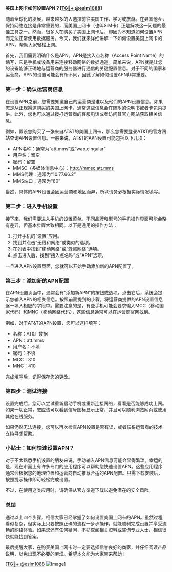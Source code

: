 **美国上网卡如何设置APN？[[TG💪+ @esim1088](https://t.me/s/esim1088)]**

随着全球化的发展，越来越多的人选择前往美国工作、学习或旅游。在异国他乡，保持网络连接是非常重要的，而美国上网卡（也叫SIM卡）正是解决这一问题的最佳工具之一。然而，很多人在购买了美国上网卡后，却因为不知道如何设置APN而无法正常使用数据服务。今天，我们就来详细讲解一下如何设置美国上网卡的APN，帮助大家轻松上网。

首先，我们需要明确什么是APN。APN是接入点名称（Access Point Name）的缩写，它是手机或设备用来连接移动网络的数据通道。简单来说，APN就是让您的设备能够正确地与运营商的服务器进行通信的关键配置信息。对于不同的国家和运营商，APN的设置可能会有所不同，因此了解如何设置APN非常重要。

### 第一步：确认运营商信息

在设置APN之前，您需要知道自己的运营商是谁以及他们的APN设置信息。如果您是从正规渠道购买的美国上网卡，通常这些信息会在随附的说明书或者卡包内提供。此外，您也可以通过拨打运营商的客服电话或者访问其官方网站获取相关信息。

例如，假设您购买了一张来自AT&T的美国上网卡，那么您需要登录AT&T的官方网站查询APN设置信息。一般来说，AT&T的APN设置可能包括以下几项：
- APN名称：通常为“att.mms”或“wap.cingular”
- 用户名：留空
- 密码：留空
- MMSC（多媒体消息中心）：http://mmsc.att.mms
- MMS代理：通常为“10.77.66.2”
- MMS端口：通常为“80”

当然，具体的APN设置会因运营商和地区而异，所以请务必根据实际情况填写。

### 第二步：进入手机设置

接下来，我们需要进入手机的设置菜单。不同品牌和型号的手机操作界面可能会略有差异，但基本步骤大致相同。以下是通用的操作方法：

1. 打开手机的“设置”应用。
2. 找到并点击“无线和网络”或类似的选项。
3. 在列表中找到“移动网络”或“蜂窝网络”选项。
4. 点击进入后，找到“接入点名称”或“APN”选项。

一旦进入APN设置页面，您就可以开始手动添加新的APN配置了。

### 第三步：添加新的APN配置

在APN设置页面中，通常会有“添加新APN”的按钮或选项。点击它后，系统会提示您输入APN的相关信息。按照前面提到的步骤，将运营商提供的APN设置信息逐一填入相应的字段中。需要注意的是，有些手机可能会要求输入MCC（移动国家代码）和MNC（移动网络代码），这些信息通常可以在运营商官网找到。

例如，对于AT&T的APN设置，您可以这样填写：
- 名称：AT&T 数据
- APN：att.mms
- 用户名：不填
- 密码：不填
- MCC：310
- MNC：410

完成填写后，记得保存您的更改。

### 第四步：测试连接

设置完成后，您可以尝试重新启动手机或重新连接网络，看看是否能够成功上网。如果一切正常，您应该可以看到信号图标显示正常，并且可以顺利浏览网页或使用其他在线服务。

如果仍然无法连接，您可以再次检查APN设置是否有误，或者联系运营商的技术支持寻求帮助。

### 小贴士：如何快速设置APN？

对于不太熟悉手机设置的朋友来说，手动输入APN信息可能会显得繁琐。幸运的是，现在市面上有许多专门的应用程序可以帮助您快速设置APN。这些应用程序通常会根据您的地理位置和运营商自动推荐合适的APN配置。只需下载安装后，按照提示操作即可轻松完成设置。

不过，在使用这类应用时，请确保从官方渠道下载以避免潜在的安全风险。

### 总结

通过以上四个步骤，相信大家已经掌握了如何设置美国上网卡的APN。虽然过程看似复杂，但实际上只要按照正确的流程一步步操作，就能顺利完成设置并享受流畅的网络体验。如果您还有任何疑问，不妨查阅相关资料或咨询专业人士，相信很快就能找到答案。

最后提醒大家，在购买美国上网卡时一定要选择信誉良好的商家，并仔细阅读产品说明，以免出现不必要的麻烦。希望本文能为大家带来帮助！

[[TG💪+ @esim1088](https://t.me/s/esim1088) ![Image](https://i.postimg.cc/4NQfJmqS/Snipaste-2025-05-13-00-14-12.png)]